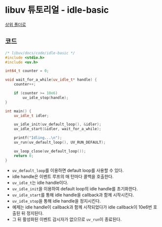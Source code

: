 # libuv 튜토리얼 - idle-basic

[상위 폴더로](index.md)

## 코드

```c++
/* libuv/docs/code/idle-basic */
#include <stdio.h>
#include <uv.h>

int64_t counter = 0;

void wait_for_a_while(uv_idle_t* handle) {
    counter++;

    if (counter >= 10e6)
        uv_idle_stop(handle);
}

int main() {
    uv_idle_t idler;

    uv_idle_init(uv_default_loop(), &idler);
    uv_idle_start(&idler, wait_for_a_while);

    printf("Idling...\n");
    uv_run(uv_default_loop(), UV_RUN_DEFAULT);

    uv_loop_close(uv_default_loop());
    return 0;
}
```

- `uv_default_loop`를 이용하면 default loop를 사용할 수 있다.
- idle handle은 이벤트 루프의 매 턴마다 콜백을 호출한다.
- `uv_idle_t`는 idle handle이다.
- `uv_idle_init`을 이용하여 default loop의 idle handle를 초기화한다.
- `uv_idle_start`를 통해 idle handle을 callback과 함께 시작시킨다.
- `uv_idle_stop`을 통해 idle handle을 정지시킨다.
- 예제는 idle handle이 callback과 함께 시작되었다가 idle callback이 10e6번 호출된 뒤 정지된다.
- 그 뒤 활성화된 이벤트 감시자가 없으므로 `uv_run`이 종료된다.
